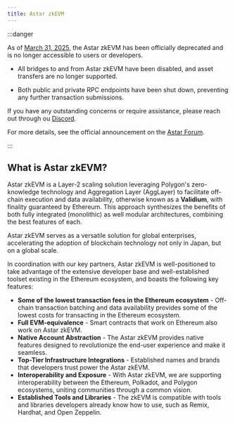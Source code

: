 ```yaml
---
title: Astar zkEVM
---
```


:::danger

As of [March 31, 2025](https://x.com/AstarNetwork/status/1906658995538194650), the Astar zkEVM has been officially deprecated and is no longer accessible to users or developers.

- All bridges to and from Astar zkEVM have been disabled, and asset transfers are no longer supported.

- Both public and private RPC endpoints have been shut down, preventing any further transaction submissions.

If you have any outstanding concerns or require assistance, please reach out through ou [Discord](https://discord.com/invite/astarnetwork).

For more details, see the official announcement on the [Astar Forum](https://forum.astar.network/t/astar-zkevm-sunsetting-migration-plan/7780). 

 :::

## What is Astar zkEVM? 

Astar zkEVM is a Layer-2 scaling solution leveraging Polygon's zero-knowledge technology and Aggregation Layer (AggLayer) to facilitate off-chain execution and data availability, otherwise known as a **Validium**, with finality guaranteed by Ethereum. This approach synthesizes the benefits of both fully integrated (monolithic) as well modular architectures, combining the best features of each. 

Astar zkEVM serves as a versatile solution for global enterprises, accelerating the adoption of blockchain technology not only in Japan, but on a global scale. 

In coordination with our key partners, Astar zkEVM is well-positioned to take advantage of the extensive developer base and well-established toolset existing in the Ethereum ecosystem, and boasts the following key features:

- **Some of the lowest transaction fees in the Ethereum ecosystem** - Off-chain transaction batching and data availability provides some of the lowest costs for transacting in the Ethereum ecosystem.
- **Full EVM-equivalence** - Smart contracts that work on Ethereum also work on Astar zkEVM.
- **Native Account Abstraction** - The Astar zkEVM provides native features designed to revolutionize the end-user experience and make it seamless. 
- **Top-Tier Infrastructure Integrations** - Established names and brands that developers trust power the Astar zkEVM. 
- **Interoperability and Exposure** - With Astar zkEVM, we are supporting interoperability between the Ethereum, Polkadot, and Polygon ecosystems, uniting communities through a common vision.
- **Established Tools and Libraries** - The zkEVM is compatible with tools and libraries developers already know how to use, such as Remix, Hardhat, and Open Zeppelin. 

